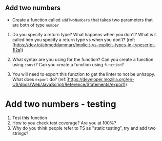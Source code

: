 ## Add two numbers

- Create a function called `addTwoNumbers` that takes two parameters that are both of type `number`

1. Do you specify a return type? What happens when you don't? What is it called hen you specify a return type vs when you don't?
   (ref:[https://dev.to/ahmeddammarr/implicit-vs-explicit-types-in-typescript-1i2a])

2. What syntax are you using for the function? Can you create a function using `const`? Can you create a function using `function`?

3. You will need to export this function to get the linter to not be unhappy. What does `export` do? (ref:[https://developer.mozilla.org/en-US/docs/Web/JavaScript/Reference/Statements/export])

# Add two numbers - testing

1. Test this function
2. How to you check test coverage? Are you at 100%?
3. Why do you think people refer to TS as "static testing", try and add two strings?
